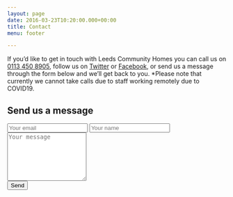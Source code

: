 ```yaml
---
layout: page
date: 2016-03-23T10:20:00.000+00:00
title: Contact
menu: footer

---
```

If you’d like to get in touch with Leeds Community Homes you can call us on <a href="tel:0113 450 8905">0113 450 8905</a>, follow us on [Twitter](https://twitter.com/leedscommhomes) or [Facebook](https://www.facebook.com/LeedsCommunityHomes/), or send us a message through the form below and we’ll get back to you. *Please note that currently we cannot take calls due to staff working remotely due to COVID19.

<script src="https://www.google.com/recaptcha/api.js" async defer></script>
<form method="POST" action="https://form.letsdance.agency/57nQPDw4" class="contact-form">
<h2 class="form-title">Send us a message</h2>
<input type="text" name="_honey" value="" style="display: none;">
<input type="hidden" name="_subject" value="Message from leedscommunityhomes.org.uk" >
<input type="email" name="_replyto" placeholder="Your email" required="">
<input type="text" name="name" placeholder="Your name" required="">
<textarea rows="7" name="message" placeholder="Your message" required=""></textarea>
<div class="g-recaptcha" data-sitekey="6LdNn1AUAAAAAA-VLy7CCzufqQi7EhPyoWQwcHIM"></div>
<input type="submit" value="Send">
</form>

<script>
if (document.forms\[0\] && window.FormData) {

    var message = new Object();
    message.loading = 'Loading...';
    message.success = 'Thank you. Message received!';
    message.failure = 'Whoops! There was a problem sending your message.';
    
    var form = document.forms[0];
    var formAction = form.getAttribute("action");
    var statusMessage = document.createElement('div');
    statusMessage.className = 'status';
    
    // Set up the AJAX request
    var request = new XMLHttpRequest();
    request.open('POST', formAction, true);
    request.setRequestHeader('accept', 'application/json');
    
    // Listen for the form being submitted
    form.addEventListener('submit', function(evt) {
    
        evt.preventDefault();
      form.insertAdjacentElement('beforeend', statusMessage);
    
        // Create a new FormData object passing in the form's key value pairs (that was easy!)
        var formData = new FormData(form);
    
        // Send the formData
        request.send(formData);
    
        // Watch for changes to request.readyState and update the statusMessage accordingly
        request.onreadystatechange = function () {
    
        // <4 =  waiting on response from server
        if (request.readyState < 4)
            statusMessage.innerHTML = message.loading;
    
        // 4 = Response from server has been completely loaded.
        else if (request.readyState === 4) {
    
            // 200 - 299 = successful
            if (request.status == 200 && request.status < 300)
                statusMessage.innerHTML = message.success;
            else
              statusMessage.innerHTML = message.failure;
        }
        }
    });

}
</script>